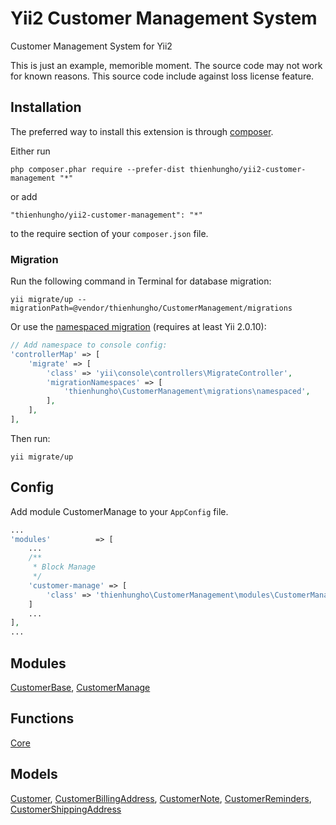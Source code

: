Yii2 Customer Management System
====================
Customer Management System for Yii2

This is just an example, memorible moment. The source code may not work for known reasons. This source code include against loss license feature.

Installation
------------

The preferred way to install this extension is through [composer](http://getcomposer.org/download/).

Either run

```
php composer.phar require --prefer-dist thienhungho/yii2-customer-management "*"
```

or add

```
"thienhungho/yii2-customer-management": "*"
```

to the require section of your `composer.json` file.

### Migration

Run the following command in Terminal for database migration:

```
yii migrate/up --migrationPath=@vendor/thienhungho/CustomerManagement/migrations
```

Or use the [namespaced migration](http://www.yiiframework.com/doc-2.0/guide-db-migrations.html#namespaced-migrations) (requires at least Yii 2.0.10):

```php
// Add namespace to console config:
'controllerMap' => [
    'migrate' => [
        'class' => 'yii\console\controllers\MigrateController',
        'migrationNamespaces' => [
            'thienhungho\CustomerManagement\migrations\namespaced',
        ],
    ],
],
```

Then run:
```
yii migrate/up
```

Config
------------

Add module CustomerManage to your `AppConfig` file.

```php
...
'modules'          => [
    ...
    /**
     * Block Manage
     */
    'customer-manage' => [
        'class' => 'thienhungho\CustomerManagement\modules\CustomerManage\CustomerManagerModule',
    ]
    ...
],
...
```

Modules
------------

[CustomerBase](https://github.com/thienhungho/yii2-customer-management/tree/master/src/modules/CustomerBase), [CustomerManage](https://github.com/thienhungho/yii2-customer-management/tree/master/src/modules/CustomerManage)

Functions
------------

[Core](https://github.com/thienhungho/yii2-customer-management/tree/master/src/functions/core.php)

Models
------------

[Customer](https://github.com/thienhungho/yii2-customer-management/tree/master/src/models/Customer.php), [CustomerBillingAddress](https://github.com/thienhungho/yii2-customer-management/tree/master/src/models/CustomerBillingAddress.php), [CustomerNote](https://github.com/thienhungho/yii2-customer-management/tree/master/src/models/CustomerNote.php), [CustomerReminders](https://github.com/thienhungho/yii2-customer-management/tree/master/src/models/CustomerReminders.php), [CustomerShippingAddress](https://github.com/thienhungho/yii2-customer-management/tree/master/src/models/CustomerShippingAddress.php)

